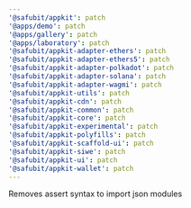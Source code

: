 ```yaml
---
'@safubit/appkit': patch
'@apps/demo': patch
'@apps/gallery': patch
'@apps/laboratory': patch
'@safubit/appkit-adapter-ethers': patch
'@safubit/appkit-adapter-ethers5': patch
'@safubit/appkit-adapter-polkadot': patch
'@safubit/appkit-adapter-solana': patch
'@safubit/appkit-adapter-wagmi': patch
'@safubit/appkit-utils': patch
'@safubit/appkit-cdn': patch
'@safubit/appkit-common': patch
'@safubit/appkit-core': patch
'@safubit/appkit-experimental': patch
'@safubit/appkit-polyfills': patch
'@safubit/appkit-scaffold-ui': patch
'@safubit/appkit-siwe': patch
'@safubit/appkit-ui': patch
'@safubit/appkit-wallet': patch
---
```


Removes assert syntax to import json modules
